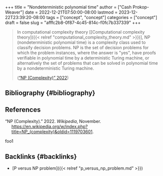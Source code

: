 +++
title = "Nondeterministic polynomial time"
author = ["Cash Prokop-Weaver"]
date = 2022-12-21T07:50:00-08:00
lastmod = 2023-12-22T23:39:20-08:00
tags = ["concept", "concept"]
categories = ["concept"]
draft = false
slug = "afffc2b8-0f87-4c45-814c-f0fc7b337339"
+++

> In computational complexity theory [[Computational complexity theory]({{< relref "computational_complexity_theory.md" >}})], NP (nondeterministic polynomial time) is a complexity class used to classify decision problems. NP is the set of decision problems for which the problem instances, where the answer is "yes", have proofs verifiable in polynomial time by a deterministic Turing machine, or alternatively the set of problems that can be solved in polynomial time by a nondeterministic Turing machine.
>
> (<a href="#citeproc_bib_item_1">“NP (Complexity)” 2022</a>)


## Bibliography {#bibliography}

## References

<style>.csl-entry{text-indent: -1.5em; margin-left: 1.5em;}</style><div class="csl-bib-body">
  <div class="csl-entry"><a id="citeproc_bib_item_1"></a>“NP (Complexity).” 2022. <i>Wikipedia</i>, November. <a href="https://en.wikipedia.org/w/index.php?title=NP_(complexity)&oldid=1119703601">https://en.wikipedia.org/w/index.php?title=NP_(complexity)&#38;oldid=1119703601</a>.</div>
</div>

foo1


## Backlinks {#backlinks}

-   [P versus NP problem]({{< relref "p_versus_np_problem.md" >}})
